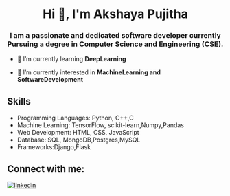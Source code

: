 <h1 align="center">Hi 👋, I'm Akshaya Pujitha</h1>
<h3 align="center">I am a passionate and dedicated software developer currently Pursuing a degree in Computer Science and Engineering (CSE).</h3>

- 🌱 I’m currently learning **DeepLearning**

- 🔭 I’m currently interested in **MachineLearning and SoftwareDevelopment**


<p align="left">
</p>

##  Skills
- Programming Languages: Python, C++,C
- Machine Learning: TensorFlow, scikit-learn,Numpy,Pandas
- Web Development: HTML, CSS, JavaScript
- Database: SQL, MongoDB,Postgres,MySQL
- Frameworks:Django,Flask


##  Connect with me:

[![linkedin](https://img.shields.io/badge/linkedin-0A66C2?style=for-the-badge&logo=linkedin&logoColor=white)](https://www.linkedin.com/in/akshaya-pujitha-kolli-aa0417251/)
